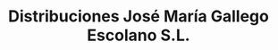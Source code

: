 ---
title: "Distribuciones José María Gallego Escolano S.L."
url: /sabinanigo/distribuciones-jose-maria-gallego-escolano-s-l/
shop: bebidas
---
